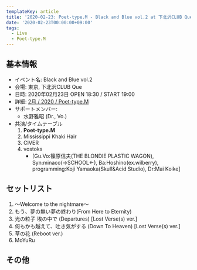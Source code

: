 ```yaml
---
templateKey: article
title: '2020-02-23: Poet-type.M - Black and Blue vol.2 at 下北沢CLUB Que'
date: '2020-02-23T00:00:00+09:00'
tags:
  - Live
  - Poet-type.M
---
```

## 基本情報

* イベント名: Black and Blue vol.2
* 会場: 東京, 下北沢CLUB Que
* 日時: 2020年02月23日 OPEN 18:30 / START 19:00
* 詳細: [2月 / 2020 / Poet\-type\.M](https://ptm-net.com/schedule/date/2020/02#sc-link5041)
* サポートメンバー:
  - 水野雅昭 (Dr., Vo.)
* 共演/タイムテーブル
  1. **Poet-type.M**
  1. Mississippi Khaki Hair
  1. CIVER
  1. vostoks
     - [Gu.Vo:篠原信夫(THE BLONDIE PLASTIC WAGON), Syn:minaco(→SCHOOL←), Ba:Hoshino(ex.wilberry), programming:Koji Yamaoka(Skull&Acid Studio), Dr:Mai Koike]

## セットリスト

1. 〜Welcome to the nightmare〜
1. もう、夢の無い夢の終わり(From Here to Eternity)
1. 光の粒子 埃の中で (Departures) [Lost Verse(s) ver.]
1. 何もかも越えて、吐き気がする (Down To Heaven) [Lost Verse(s) ver.]
1. 草の花 (Reboot ver.)
1. MoYuRu

## その他


